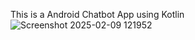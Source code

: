 This is a Android Chatbot App using Kotlin 
![Screenshot 2025-02-09 121952](https://github.com/user-attachments/assets/f805758e-3f77-49d6-8a65-f5a99a8f844f)

